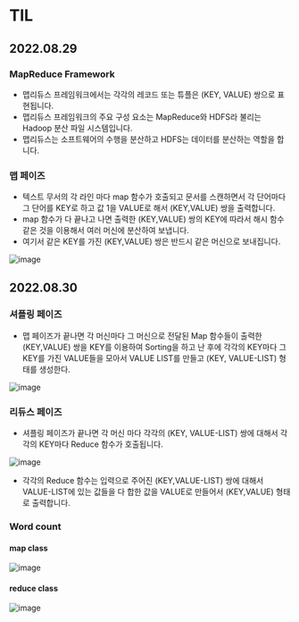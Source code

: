 # TIL

## 2022.08.29

### MapReduce Framework

- 맵리듀스 프레임워크에서는 각각의 레코드 또는 튜플은 (KEY, VALUE) 쌍으로 표현됩니다.
- 맵리듀스 프레임워크의 주요 구성 요소는 MapReduce와 HDFS라 불리는 Hadoop 분산 파일 시스템입니다.
- 맵리듀스는 소프트웨어의 수행을 분산하고 HDFS는 데이터를 분산하는 역할을 합니다.

### 맵 페이즈

- 텍스트 무서의 각 라인 마다 map 함수가 호출되고 문서를 스캔하면서 각 단어마다 그 단어를 KEY로 하고 값 1을 VALUE로 해서 (KEY,VALUE) 쌍을 출력합니다.
- map 함수가 다 끝나고 나면 출력한 (KEY,VALUE) 쌍의 KEY에 따라서 해시 함수 같은 것을 이용해서 여러 머신에 분산하여 보냅니다.
- 여기서 같은 KEY를 가진 (KEY,VALUE) 쌍은 반드시 같은 머신으로 보내집니다.

![image](/uploads/9f1bc40a4db97ed1c6e8394ad0b5f089/image.png)

## 2022.08.30

### 셔플링 페이즈

- 맵 페이즈가 끝나면 각 머신마다 그 머신으로 전달된 Map 함수들이 출력한 (KEY,VALUE) 쌍을 KEY를 이용하여 Sorting을 하고 난 후에 각각의 KEY마다 그 KEY를 가진 VALUE들을 모아서 VALUE LIST를 만들고 (KEY, VALUE-LIST) 형태를 생성한다.

![image](/uploads/bb58f5bf7f63665e8242172ab7935574/image.png)

### 리듀스 페이즈

- 셔플링 페이즈가 끝나면 각 머신 마다 각각의 (KEY, VALUE-LIST) 쌍에 대해서 각각의 KEY마다 Reduce 함수가 호출됩니다.

![image](/uploads/4e3ab9cee0fc1a21d8e550495ca5ee23/image.png)

- 각각의 Reduce 함수는 입력으로 주어진 (KEY,VALUE-LIST) 쌍에 대해서 VALUE-LIST에 있는 값들을 다 합한 값을 VALUE로 만들어서 (KEY,VALUE) 형태로 출력합니다.

### Word count

#### map class

![image](/uploads/fb6a825ca47e329ce874637f2a228a32/image.png)

#### reduce class

![image](/uploads/c3c8cbee6d309c4cf7434a169d958f0f/image.png)
